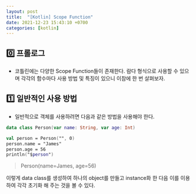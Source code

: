 ```yaml
---
layout: post
title:  "[Kotlin] Scope Function"
date: 2021-12-23 15:43:10 +0700
categories: [kotlin]
---
```


## 0️⃣ 프롤로그
* 코틀린에는 다양한 Scope Function들이 존재한다. 람다 형식으로 사용할 수 있으며 각각의 함수마다 사용 방법 및 특징이 있으니 이참에 한 번 살펴보자.

## 1️⃣ 일반적인 사용 방법
* 일반적으로 객체를 사용하려면 다음과 같은 방법을 사용해야 한다.
```kotlin
data class Person(var name: String, var age: Int)

val person = Person("", 0)
person.name = "James"
person.age = 56
println("$person")

```
>Person(name=James, age=56)

이렇게 data class를 생성하여 하나의 object를 만들고 instance화 한 다음 이를 이용하여 각각 초기화 해 주는 것을 볼 수 있다.
